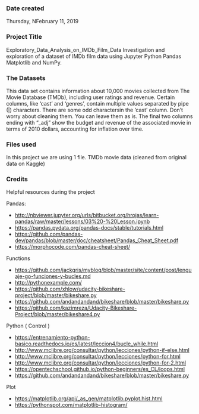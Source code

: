 ### Date created
Thursday, NFebruary 11, 2019

### Project Title

Exploratory_Data_Analysis_on_IMDb_Film_Data
Investigation and exploration of a dataset of IMDb film data using Jupyter Python Pandas Matplotlib and NumPy.

### The Datasets
This data set contains information about 10,000 movies collected from The Movie Database (TMDb), including user ratings and revenue.
Certain columns, like ‘cast’ and ‘genres’, contain multiple values separated by pipe (|) characters.
There are some odd charactersin the ‘cast’ column. Don’t worry about cleaning them. You can leave them as is.
The final two columns ending with “_adj” show the budget and revenue of the associated movie in terms of 2010 dollars, accounting for inflation over time.


### Files used
In this project we are using 1 file.
TMDb movie data (cleaned from original data on Kaggle)

### Credits
Helpful resources during the project

Pandas:

- http://nbviewer.jupyter.org/urls/bitbucket.org/hrojas/learn-pandas/raw/master/lessons/03%20-%20Lesson.ipynb
- https://pandas.pydata.org/pandas-docs/stable/tutorials.html
- https://github.com/pandas-dev/pandas/blob/master/doc/cheatsheet/Pandas_Cheat_Sheet.pdf
- https://morphocode.com/pandas-cheat-sheet/

Functions

- https://github.com/jackgris/myblog/blob/master/site/content/post/lenguaje-go-funciones-y-bucles.md
-  http://pythonexample.com/
- https://github.com/xhlow/udacity-bikeshare-project/blob/master/bikeshare.py
- https://github.com/andandandand/bikeshare/blob/master/bikeshare.py
- https://github.com/kazimreza/Udacity-Bikeshare-Project/blob/master/bikeshare4.py

Python ( Control )

- https://entrenamiento-python-basico.readthedocs.io/es/latest/leccion4/bucle_while.html
- http://www.mclibre.org/consultar/python/lecciones/python-if-else.html
- http://www.mclibre.org/consultar/python/lecciones/python-for.html
- http://www.mclibre.org/consultar/python/lecciones/python-for-2.html
- https://opentechschool.github.io/python-beginners/es_CL/loops.html
- https://github.com/andandandand/bikeshare/blob/master/bikeshare.py

Plot
-  https://matplotlib.org/api/_as_gen/matplotlib.pyplot.hist.html
-  https://pythonspot.com/matplotlib-histogram/
